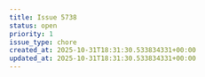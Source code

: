 ```yaml
---
title: Issue 5738
status: open
priority: 1
issue_type: chore
created_at: 2025-10-31T18:31:30.533834331+00:00
updated_at: 2025-10-31T18:31:30.533834331+00:00
---
```

